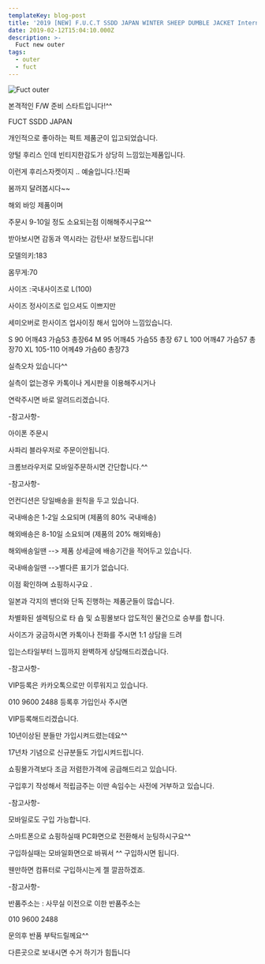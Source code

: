 ```yaml
---
templateKey: blog-post
title: '2019 [NEW] F.U.C.T SSDD JAPAN WINTER SHEEP DUMBLE JACKET International'
date: 2019-02-12T15:04:10.000Z
description: >-
  Fuct new outer
tags:
  - outer
  - fuct
---
```


![Fuct outer](/img/outer/20190212-fuct/FUCT-CAMO-HUUUURIS-ONEEE.jpg)

본격적인 F/W 준비 스타트입니다!^^







FUCT SSDD JAPAN



개인적으로 좋아하는 퍽트 제품군이 입고되었습니다.



양털 후리스 인데 빈티지한감도가 상당히 느낌있는제품입니다.



이런게 후리스자켓이지 .. 예술입니다.!진짜



봄까지 달려봅시다~~







해외 바잉 제품이며



주문시 9-10일 정도 소요되는점 이해해주시구요^^



받아보시면 감동과 역시라는 감탄사! 보장드립니다!







모델의키:183



몸무게:70



사이즈 :국내사이즈로 L(100)



사이즈 정사이즈로 입으셔도 이쁘지만



세미오버로 한사이즈 업사이징 해서 입어야 느낌있습니다.




 S  90   어깨43 가슴53 총장64
  M   95 어깨45 가슴55  총장 67
L   100  어깨47 가슴57 총장70
XL 105-110  어께49 가슴60 총장73














실측오차 있습니다^^




실측이 없는경우 카톡이나 게시판을 이용해주시거나



연락주시면 바로 알려드리겠습니다.



-참고사항-



아이폰 주문시



사파리 블라우저로 주문이안됩니다.



크롬브라우저로 모바일주문하시면 간단합니다.^^



-참고사항-



언컨디션은 당일배송을 원칙을 두고 있습니다.



국내배송은 1-2일 소요되며 (제품의 80% 국내배송)



해외배송은 8-10일 소요되며 (제품의 20% 해외배송)



해외배송일땐 --> 제품 상세글에 배송기간을 적어두고 있습니다.



국내배송일땐 -->별다른 표기가 없습니다.



이점 확인하며 쇼핑하시구요 .



일본과 각지의 밴더와 단독 진행하는 제품군들이 많습니다.



차별화된 셀렉팅으로 타 숍 및 쇼핑몰보다 압도적인 물건으로 승부를 합니다.



사이즈가 궁금하시면 카톡이나 전화를 주시면 1:1 상담을 드려



입는스타일부터 느낌까지 완벽하게 상담해드리겠습니다.















-참고사항-





VIP등록은 카카오톡으로만 이루워지고 있습니다.



010 9600 2488 등록후 가입인사 주시면



VIP등록해드리겠습니다.



10년이상된 분들만 가입시켜드렸는데요^^



17년차 기념으로 신규분들도 가입시켜드립니다.



쇼핑몰가격보다 조금 저렴한가격에 공급해드리고 있습니다.



구입후기 작성해서 적립금주는 이딴 속임수는 사전에 거부하고 있습니다.









-참고사항-



모바일로도 구입 가능합니다.



스마트폰으로 쇼핑하실때  PC화면으로 전환해서 눈팅하시구요^^



구입하실때는 모바일화면으로 바꿔서 ^^ 구입하시면 됩니다.



웬만하면 컴퓨터로 구입하시는게 젤 깔끔하겠죠.









-참고사항-





반품주소는 : 사무실 이전으로 이한 반품주소는



010 9600 2488



문의후 반품 부탁드릴께요^^



다른곳으로 보내시면 수거 하기가 힘듭니다

